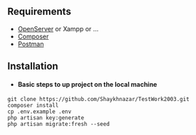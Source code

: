 ## Requirements

* [OpenServer](https://ospanel.io/) or Xampp or ...
* [Composer](https://getcomposer.org/download/)
* [Postman](https://www.postman.com/downloads/)

## Installation

* #### Basic steps to up project on the local machine
```shell
git clone https://github.com/Shaykhnazar/TestWork2003.git
composer install
cp .env.example .env
php artisan key:generate
php artisan migrate:fresh --seed
```
